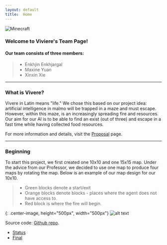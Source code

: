 ```yaml
---
layout: default
title:  Home
---
```


<img src="https://gonintendo.com/system/file_uploads/uploads/000/041/527/original/minecraft-600x333.png" alt="Minecraft" align="middle">


### Welcome to Viviere's Team Page! 

#### Our team consists of three members:

> * Enkhjin Enkhjargal
> * Maxine Yuan
> * Xinxin Xie

---

### What is Vivere?
Vivere in Latin means "life." We chose this based on our project idea: artificial intelligence in malmo will be trapped in a maze and must escape. However, within this maze, is an increasingly spreading fire and resources. Our aim for our AI is to be able to find an exist (out of three) and escape in a fast time while having collected food resources.

For more information and details, visit the [Proposal](proposal.html) page.

---

### Beginning
To start this project, we first created one 10x10 and one 15x15 map. Under the advice from our Professor, we decided to use one map to produce four maps by rotating the map. Below is an example of our map design for our 10x10. 

> * Green blocks denote a start/exit
> * Orange blocks denote blocks - places where the agent does not have access to.
> * Red block is where the fire will begin.

{: .center-image, height="500px", width="500px"}
![alt text](https://raw.githubusercontent.com/Enhjin/Vivere/master/10x10.jpg "10x10")

Source code: [Github repo](https://github.com/Enhjin/Vivere "Github repo").

- [Status](status.html)
- [Final](final.html)
